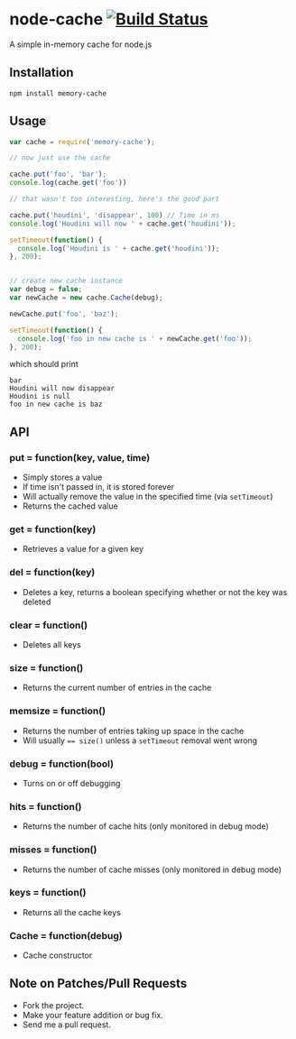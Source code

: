 # node-cache [![Build Status](https://travis-ci.org/ptarjan/node-cache.svg?branch=master)](https://travis-ci.org/ptarjan/node-cache)

A simple in-memory cache for node.js

## Installation

    npm install memory-cache

## Usage

```javascript
var cache = require('memory-cache');

// now just use the cache

cache.put('foo', 'bar');
console.log(cache.get('foo'))

// that wasn't too interesting, here's the good part

cache.put('houdini', 'disappear', 100) // Time in ms
console.log('Houdini will now ' + cache.get('houdini'));

setTimeout(function() {
  console.log('Houdini is ' + cache.get('houdini'));
}, 200);


// create new cache instance
var debug = false;
var newCache = new cache.Cache(debug);

newCache.put('foo', 'baz');

setTimeout(function() {
  console.log('foo in new cache is ' + newCache.get('foo'));
}, 200);
```

which should print

    bar
    Houdini will now disappear
    Houdini is null
    foo in new cache is baz

## API

### put = function(key, value, time)

* Simply stores a value
* If time isn't passed in, it is stored forever
* Will actually remove the value in the specified time (via `setTimeout`)
* Returns the cached value

### get = function(key)

* Retrieves a value for a given key

### del = function(key)

* Deletes a key, returns a boolean specifying whether or not the key was deleted

### clear = function()

* Deletes all keys

### size = function()

* Returns the current number of entries in the cache

### memsize = function()

* Returns the number of entries taking up space in the cache
* Will usually `== size()` unless a `setTimeout` removal went wrong

### debug = function(bool)

* Turns on or off debugging

### hits = function()

* Returns the number of cache hits (only monitored in debug mode)

### misses = function()

* Returns the number of cache misses (only monitored in debug mode)

### keys = function()

* Returns all the cache keys

### Cache = function(debug)

* Cache constructor

## Note on Patches/Pull Requests

* Fork the project.
* Make your feature addition or bug fix.
* Send me a pull request.
